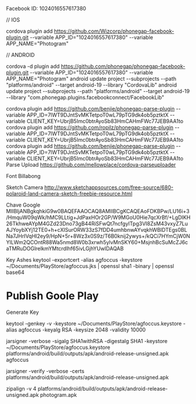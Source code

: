 
Facebook ID: 1024016557617380

// IOS

cordova plugin add https://github.com/Wizcorp/phonegap-facebook-plugin.git --variable APP_ID="1024016557617380" --variable APP_NAME="Photogram"

// ANDROID

cordova -d plugin add https://github.com/phonegap/phonegap-facebook-plugin.git --variable APP_ID="1024016557617380" --variable APP_NAME="Photogram"
android update project --subprojects --path "platforms/android" --target android-19 --library "CordovaLib"
android update project --subprojects --path "platforms/android" --target android-19 --library "com.phonegap.plugins.facebookconnect/FacebookLib"



cordova plugin add https://github.com/benjie/phonegap-parse-plugin --variable APP_ID=7lWT9DJntSvMKTetpoT0wL79pTG9dk4ob5pztktX --variable CLIENT_KEY=UbrjB5Imc0btrAyoSb83HmCAHmFWc77JEB9AA1to
cordova plugin add https://github.com/ropilz/phonegap-parse-plugin --variable APP_ID=7lWT9DJntSvMKTetpoT0wL79pTG9dk4ob5pztktX --variable CLIENT_KEY=UbrjB5Imc0btrAyoSb83HmCAHmFWc77JEB9AA1to
cordova plugin add https://github.com/benjie/phonegap-parse-plugin --variable APP_ID=7lWT9DJntSvMKTetpoT0wL79pTG9dk4ob5pztktX --variable CLIENT_KEY=UbrjB5Imc0btrAyoSb83HmCAHmFWc77JEB9AA1to
Parse Upload
https://github.com/mellowplace/cordova-parseuploader


Font
Billabong

Sketch Camera
http://www.sketchappsources.com/free-source/680-polaroid-land-camera-sketch-freebie-resource.html

Chave Google
MIIBIjANBgkqhkiG9w0BAQEFAAOCAQ8AMIIBCgKCAQEAoFDKBPw/LU16i+3/HmquW09qWk/hMC9LLtig+JdPaxHOr2GP/W9MGoU0Hie7qcXrBf/+LgDIKH26TkhweAYpM4GZd23Dno73gB44RiSFwQt7ncfgyITpg3VI8ZsM43vxyZ7LuAJYoybXYj12TE0+h+cXISurORW33zS7fDD4umhbnwAYvqkhWBIDTEgs0BLNa7JHrIVqHI2ey9/HpN+5r+8Wz3x0S9z/T6B0knij2ywys+/kQCi7HYmCjW0NYlLWm2QCOntR88Wa5nmd8W0b3xrwh5ylvMnSKY60+MsjnhBcSuMcZJ6caTMRuDOGlrelkmYMtcrdlhf65ivLGjhYUwIDAQAB


Key Ashes
keytool -exportcert -alias agfoccus -keystore ~/Documents/PlayStore/agfoccus.jks | openssl sha1 -binary | openssl base64

# Publish Goole Play

Generate Key

keytool -genkey -v -keystore ~/Documents/PlayStore/agfoccus.keystore -alias agfoccus -keyalg RSA -keysize 2048 -validity 10000

jarsigner -verbose -sigalg SHA1withRSA -digestalg SHA1 -keystore ~/Documents/PlayStore/agfoccus.keystore platforms/android/build/outputs/apk/android-release-unsigned.apk agfoccus

jarsigner -verify -verbose -certs platforms/android/build/outputs/apk/android-release-unsigned.apk

zipalign -v 4 platforms/android/build/outputs/apk/android-release-unsigned.apk photogram.apk
